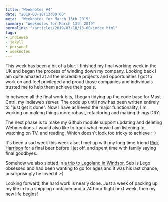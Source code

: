 ```yaml
---
title: "Weeknotes #4"
date: "2019-03-18T13:00:00"
meta:  "Weeknotes for March 13th 2019"
summary: "Weeknotes for March 13th 2019"
permalink: "/articles/2019/03/18/13-00/index.html"
tags:
- indieweb
- jekyll
- personal
- weeknotes
---
```


This week has been a bit of a blur. I finished my final working week in the UK and began the process of winding down my company. Looking back I am quite amazed at all the incredible projects and opportunities I got to work on and feel privileged and proud those companies and individuals trusted me to help them achieve their goals.

In between all the final work bits, I began tidying up the code base for Mast-Cntrl, my Indieweb server. The code up until now has been written entirely to "just get it done". Now I have achieved the major functionality, I'm working on making things more robust, refactoring and making things DRY.

The next phase is to make my Github module support updating and deleting Webmentions. I would also like to track what music I am listening to, watching on TV, and reading. Which doesn't look too tricky to achieve :-)

It's been a sad week this week also, I met up with my long time friend [Rick Harrison](https://twitter.com/sovietuk) for a final beer before I jet off, and spent time with family saying final goodbyes.

Somehow we also slotted in [a trip to Legoland in Windsor](https://vincentp.me/checkins/2019/03/16/11-36/), Seb is Lego obsessed and had been wanting to go for ages and it was his last chance, unsurprisingly he loved it :-)

Looking forward, the hard work is nearly done. Just a week of packing up my life in to a shipping container and a 24 hour flight next week, then my new life begins!
